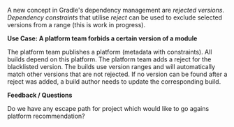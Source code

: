 A new concept in Gradle's dependency management are _rejected versions_.
_Dependency constraints_ that utilise _reject_ can be used to exclude selected versions from a range (this is work in progress).

**Use Case: A platform team forbids a certain version of a module**

The platform team publishes a platform (metadata with constraints).
All builds depend on this platform.
The platform team adds a reject for the blacklisted version.
The builds use version ranges and will automatically match other versions that are not rejected.
If no version can be found after a reject was added, a build author needs to update the corresponding build.

**Feedback / Questions**

Do we have any escape path for project which would like to go agains platform recommendation?